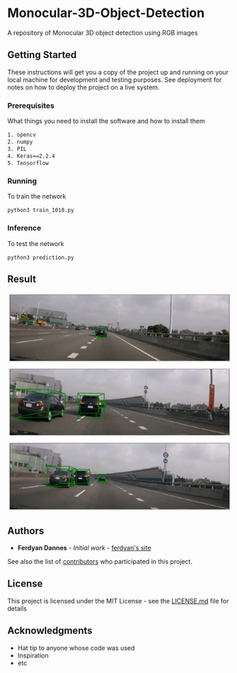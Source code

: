 # Monocular-3D-Object-Detection

A repository of Monocular 3D object detection using RGB images

## Getting Started

These instructions will get you a copy of the project up and running on your local machine for development and testing purposes. See deployment for notes on how to deploy the project on a live system.

### Prerequisites

What things you need to install the software and how to install them

```
1. opencv
2. numpy
3. PIL
4. Keras==2.2.4
5. Tensorflow
```

### Running

To train the network

```
python3 train_1010.py
```

### Inference

To test the network

```
python3 prediction.py
```

## Result
![Result](3dbbox_1.png)

## Authors

* **Ferdyan Dannes** - *Initial work* - [ferdyan's site](www.ferdyandannes.com)

See also the list of [contributors](https://github.com/your/project/contributors) who participated in this project.

## License

This project is licensed under the MIT License - see the [LICENSE.md](LICENSE.md) file for details

## Acknowledgments

* Hat tip to anyone whose code was used
* Inspiration
* etc

